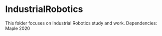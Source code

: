 # IndustrialRobotics
This folder focuses on Industrial Robotics study and work.
Dependencies: Maple 2020
